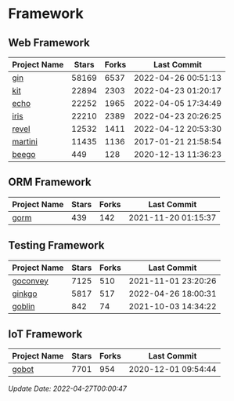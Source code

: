 # Framework

## Web Framework
| Project Name | Stars | Forks | Last Commit |
| ------------ | ----- | ----- | ----------- |
| [gin](https://github.com/gin-gonic/gin) | 58169 | 6537 | 2022-04-26 00:51:13 |
| [kit](https://github.com/go-kit/kit) | 22894 | 2303 | 2022-04-23 01:20:17 |
| [echo](https://github.com/labstack/echo) | 22252 | 1965 | 2022-04-05 17:34:49 |
| [iris](https://github.com/kataras/iris) | 22210 | 2389 | 2022-04-23 20:26:25 |
| [revel](https://github.com/revel/revel) | 12532 | 1411 | 2022-04-12 20:53:30 |
| [martini](https://github.com/go-martini/martini) | 11435 | 1136 | 2017-01-21 21:58:54 |
| [beego](https://github.com/astaxie/beego) | 449 | 128 | 2020-12-13 11:36:23 |

## ORM Framework
| Project Name | Stars | Forks | Last Commit |
| ------------ | ----- | ----- | ----------- |
| [gorm](https://github.com/jinzhu/gorm) | 439 | 142 | 2021-11-20 01:15:37 |

## Testing Framework
| Project Name | Stars | Forks | Last Commit |
| ------------ | ----- | ----- | ----------- |
| [goconvey](https://github.com/smartystreets/goconvey) | 7125 | 510 | 2021-11-01 23:20:26 |
| [ginkgo](https://github.com/onsi/ginkgo) | 5817 | 517 | 2022-04-26 18:00:31 |
| [goblin](https://github.com/franela/goblin) | 842 | 74 | 2021-10-03 14:34:22 |

## IoT Framework
| Project Name | Stars | Forks | Last Commit |
| ------------ | ----- | ----- | ----------- |
| [gobot](https://github.com/hybridgroup/gobot) | 7701 | 954 | 2020-12-01 09:54:44 |

*Update Date: 2022-04-27T00:00:47*